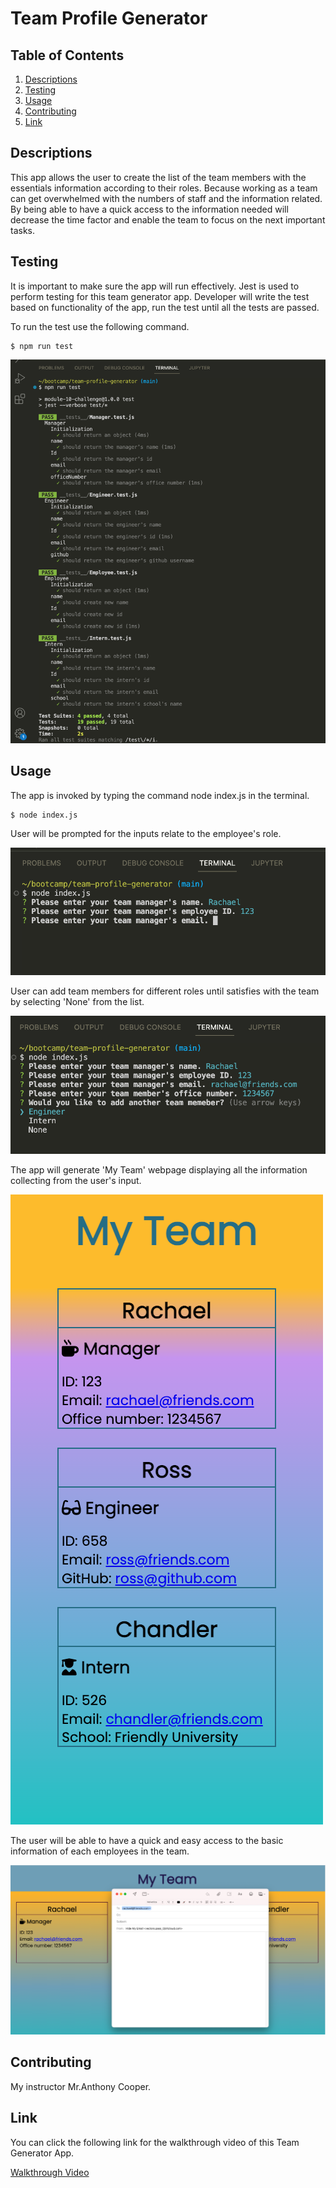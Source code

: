 # Team Profile Generator

## Table of Contents
1. [Descriptions](#descriptions) 
2. [Testing](#testing)
3. [Usage](#usage)
4. [Contributing](#contributing)
5. [Link](#link)


## Descriptions
This app allows the user to create the list of the team members with the essentials information according to their roles. Because working as a team can get overwhelmed with the numbers of staff and the information related. By being able to have a quick access to the information needed will decrease the time factor and enable the team to focus on the next important tasks.


## Testing
It is important to make sure the app will run effectively. Jest is used to perform testing for this team generator app. Developer will write the test based on functionality of the app, run the test until all the tests are passed.

To run the test use the following command.

```pip
$ npm run test
```
![Test page in terminal](./images/team-generator-test.png)


## Usage
The app is invoked by typing the command node index.js in the terminal.

```pip
$ node index.js
```
User will be prompted for the inputs relate to the employee's role.

![Prompt for employee role](./images/team-generator-prompt.png)

User can add team members for different roles until satisfies with the team by selecting 'None' from the list.

![Prompt to add team member](./images/team-generator-list.png)

The app will generate 'My Team' webpage displaying all the information collecting from the user's input.

![My Team Mobile](./images/team-generator-mobile.png)

The user will be able to have a quick and easy access to the basic information of each employees in the team.

![My Team Desktop with email](./images/team-generator-email.png)

## Contributing
My instructor Mr.Anthony Cooper.

## Link 
You can click the following link for the walkthrough video of this Team Generator App.

[Walkthrough Video](https://drive.google.com/file/d/1cSjoy_nZcGN2dZtG6MKCTGHXvPEylzor/view?usp=sharing)












